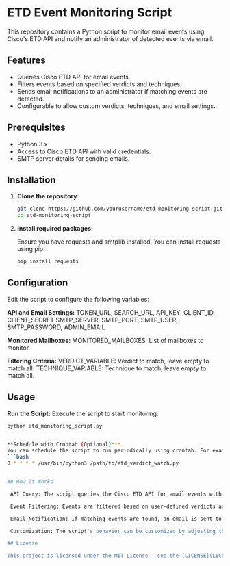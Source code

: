 # ETD Event Monitoring Script

This repository contains a Python script to monitor email events using Cisco's ETD API and notify an administrator of detected events via email.

## Features

- Queries Cisco ETD API for email events.
- Filters events based on specified verdicts and techniques.
- Sends email notifications to an administrator if matching events are detected.
- Configurable to allow custom verdicts, techniques, and email settings.

## Prerequisites

- Python 3.x
- Access to Cisco ETD API with valid credentials.
- SMTP server details for sending emails.

## Installation

1. **Clone the repository:**

   ```bash
   git clone https://github.com/yourusername/etd-monitoring-script.git
   cd etd-monitoring-script

2. **Install required packages:**

   Ensure you have requests and smtplib installed. You can install requests using pip:
   ```bash
   pip install requests

## Configuration

   Edit the script to configure the following variables:

   **API and Email Settings:**
        TOKEN_URL, SEARCH_URL, API_KEY, CLIENT_ID, CLIENT_SECRET
        SMTP_SERVER, SMTP_PORT, SMTP_USER, SMTP_PASSWORD, ADMIN_EMAIL

   **Monitored Mailboxes:**
        MONITORED_MAILBOXES: List of mailboxes to monitor.

   **Filtering Criteria:**
        VERDICT_VARIABLE: Verdict to match, leave empty to match all.
        TECHNIQUE_VARIABLE: Technique to match, leave empty to match all.

## Usage

**Run the Script:**
   Execute the script to start monitoring:
   ```bash
   python etd_monitoring_script.py


**Schedule with Crontab (Optional):**
   You can schedule the script to run periodically using crontab. For example, to run every hour, add the following line to your crontab:
   ```bash
   0 * * * * /usr/bin/python3 /path/to/etd_verdict_watch.py


## How It Works

    API Query: The script queries the Cisco ETD API for email events within the last hour.

    Event Filtering: Events are filtered based on user-defined verdicts and techniques.

    Email Notification: If matching events are found, an email is sent to the administrator with details of the events.

    Customization: The script's behavior can be customized by adjusting the user-configurable variables at the top of the script.

## License

This project is licensed under the MIT License - see the [LICENSE](LICENSE) file for details.

